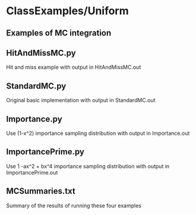 # ClassExamples/Uniform

## Examples of MC integration

## HitAndMissMC.py
Hit and miss example with output in HitAndMissMC.out

## StandardMC.py
Original basic implementation with output in StandardMC.out

## Importance.py
Use (1-x^2) importance sampling distribution with output in Importance.out

## ImportancePrime.py
Use 1 -ax^2 + bx^4 importance sampling distribution with output in ImportancePrime.out

## MCSummaries.txt
Summary of the results of running these four examples
